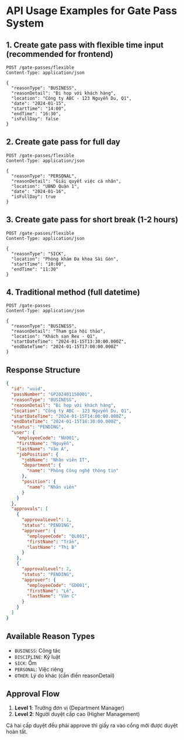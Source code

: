 # API Usage Examples for Gate Pass System

## 1. Create gate pass with flexible time input (recommended for frontend)

```http
POST /gate-passes/flexible
Content-Type: application/json

{
  "reasonType": "BUSINESS",
  "reasonDetail": "Đi họp với khách hàng",
  "location": "Công ty ABC - 123 Nguyễn Du, Q1",
  "date": "2024-01-15",
  "startTime": "14:00",
  "endTime": "16:30",
  "isFullDay": false
}
```

## 2. Create gate pass for full day

```http
POST /gate-passes/flexible
Content-Type: application/json

{
  "reasonType": "PERSONAL",
  "reasonDetail": "Giải quyết việc cá nhân",
  "location": "UBND Quận 1",
  "date": "2024-01-16",
  "isFullDay": true
}
```

## 3. Create gate pass for short break (1-2 hours)

```http
POST /gate-passes/flexible
Content-Type: application/json

{
  "reasonType": "SICK",
  "location": "Phòng khám Đa khoa Sài Gòn",
  "startTime": "10:00",
  "endTime": "11:30"
}
```

## 4. Traditional method (full datetime)

```http
POST /gate-passes
Content-Type: application/json

{
  "reasonType": "BUSINESS",
  "reasonDetail": "Tham gia hội thảo",
  "location": "Khách sạn Rex - Q1",
  "startDateTime": "2024-01-15T13:30:00.000Z",
  "endDateTime": "2024-01-15T17:00:00.000Z"
}
```

## Response Structure

```json
{
  "id": "uuid",
  "passNumber": "GP202401150001",
  "reasonType": "BUSINESS",
  "reasonDetail": "Đi họp với khách hàng",
  "location": "Công ty ABC - 123 Nguyễn Du, Q1",
  "startDateTime": "2024-01-15T14:00:00.000Z",
  "endDateTime": "2024-01-15T16:30:00.000Z",
  "status": "PENDING",
  "user": {
    "employeeCode": "NV001",
    "firstName": "Nguyễn",
    "lastName": "Văn A",
    "jobPosition": {
      "jobName": "Nhân viên IT",
      "department": {
        "name": "Phòng Công nghệ thông tin"
      },
      "position": {
        "name": "Nhân viên"
      }
    }
  },
  "approvals": [
    {
      "approvalLevel": 1,
      "status": "PENDING",
      "approver": {
        "employeeCode": "QL001",
        "firstName": "Trần",
        "lastName": "Thị B"
      }
    },
    {
      "approvalLevel": 2, 
      "status": "PENDING",
      "approver": {
        "employeeCode": "GD001",
        "firstName": "Lê",
        "lastName": "Văn C"
      }
    }
  ]
}
```

## Available Reason Types

- `BUSINESS`: Công tác
- `DISCIPLINE`: Kỷ luật  
- `SICK`: Ốm
- `PERSONAL`: Việc riêng
- `OTHER`: Lý do khác (cần điền reasonDetail)

## Approval Flow

1. **Level 1**: Trưởng đơn vị (Department Manager)
2. **Level 2**: Người duyệt cấp cao (Higher Management)

Cả hai cấp duyệt đều phải approve thì giấy ra vào cổng mới được duyệt hoàn tất.